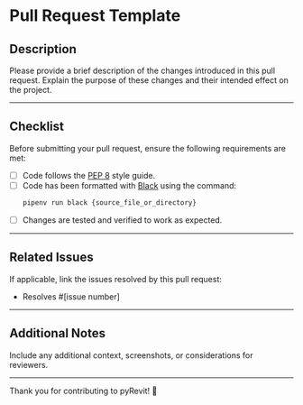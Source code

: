 
# Pull Request Template

## Description

Please provide a brief description of the changes introduced in this pull request. Explain the purpose of these changes and their intended effect on the project.

---

## Checklist

Before submitting your pull request, ensure the following requirements are met:

- [ ] Code follows the [PEP 8](https://peps.python.org/pep-0008/) style guide.
- [ ] Code has been formatted with [Black](https://github.com/psf/black) using the command:
  ```bash
  pipenv run black {source_file_or_directory}
  ```
- [ ] Changes are tested and verified to work as expected.

---

## Related Issues

If applicable, link the issues resolved by this pull request:

- Resolves #[issue number]

---

## Additional Notes

Include any additional context, screenshots, or considerations for reviewers.

---

Thank you for contributing to pyRevit! 🎉
